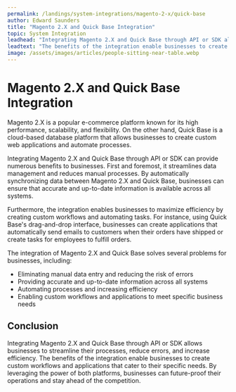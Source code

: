 ```yaml
---
permalink: /landings/system-integrations/magento-2-x/quick-base
author: Edward Saunders
title: "Magento 2.X and Quick Base Integration"
topic: System Integration
leadhead: "Integrating Magento 2.X and Quick Base through API or SDK allows businesses to streamline their processes, reduce errors, and increase efficiency"
leadtext: "The benefits of the integration enable businesses to create custom workflows and applications that cater to their specific needs. By leveraging the power of both platforms, businesses can future-proof their operations and stay ahead of the competition."
image: /assets/images/articles/people-sitting-near-table.webp
---
```

<div class="arttext">	<h1>Magento 2.X and Quick Base Integration</h1>
	<p>Magento 2.X is a popular e-commerce platform known for its high performance, scalability, and flexibility. On the other hand, Quick Base is a cloud-based database platform that allows businesses to create custom web applications and automate processes.</p>
	<p>Integrating Magento 2.X and Quick Base through API or SDK can provide numerous benefits to businesses. First and foremost, it streamlines data management and reduces manual processes. By automatically synchronizing data between Magento 2.X and Quick Base, businesses can ensure that accurate and up-to-date information is available across all systems.</p>
	<p>Furthermore, the integration enables businesses to maximize efficiency by creating custom workflows and automating tasks. For instance, using Quick Base's drag-and-drop interface, businesses can create applications that automatically send emails to customers when their orders have shipped or create tasks for employees to fulfill orders. </p>
	<p>The integration of Magento 2.X and Quick Base solves several problems for businesses, including:</p>
	<ul>
		<li>Eliminating manual data entry and reducing the risk of errors</li>
		<li>Providing accurate and up-to-date information across all systems</li>
		<li>Automating processes and increasing efficiency</li>
		<li>Enabling custom workflows and applications to meet specific business needs</li>
	</ul>
	<h2>Conclusion</h2>
	<p>Integrating Magento 2.X and Quick Base through API or SDK allows businesses to streamline their processes, reduce errors, and increase efficiency. The benefits of the integration enable businesses to create custom workflows and applications that cater to their specific needs. By leveraging the power of both platforms, businesses can future-proof their operations and stay ahead of the competition. </p>
</div>
